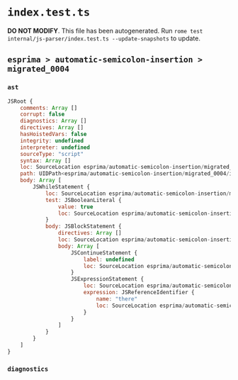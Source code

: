 # `index.test.ts`

**DO NOT MODIFY**. This file has been autogenerated. Run `rome test internal/js-parser/index.test.ts --update-snapshots` to update.

## `esprima > automatic-semicolon-insertion > migrated_0004`

### `ast`

```javascript
JSRoot {
	comments: Array []
	corrupt: false
	diagnostics: Array []
	directives: Array []
	hasHoistedVars: false
	integrity: undefined
	interpreter: undefined
	sourceType: "script"
	syntax: Array []
	loc: SourceLocation esprima/automatic-semicolon-insertion/migrated_0004/input.js 1:0-3:0
	path: UIDPath<esprima/automatic-semicolon-insertion/migrated_0004/input.js>
	body: Array [
		JSWhileStatement {
			loc: SourceLocation esprima/automatic-semicolon-insertion/migrated_0004/input.js 1:0-2:8
			test: JSBooleanLiteral {
				value: true
				loc: SourceLocation esprima/automatic-semicolon-insertion/migrated_0004/input.js 1:7-1:11
			}
			body: JSBlockStatement {
				directives: Array []
				loc: SourceLocation esprima/automatic-semicolon-insertion/migrated_0004/input.js 1:13-2:8
				body: Array [
					JSContinueStatement {
						label: undefined
						loc: SourceLocation esprima/automatic-semicolon-insertion/migrated_0004/input.js 1:15-1:23
					}
					JSExpressionStatement {
						loc: SourceLocation esprima/automatic-semicolon-insertion/migrated_0004/input.js 2:0-2:6
						expression: JSReferenceIdentifier {
							name: "there"
							loc: SourceLocation esprima/automatic-semicolon-insertion/migrated_0004/input.js 2:0-2:5 (there)
						}
					}
				]
			}
		}
	]
}
```

### `diagnostics`

```

```
